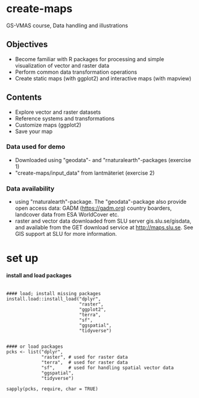 # create-maps
GS-VMAS course, Data handling and illustrations

## Objectives
* Become familiar with R packages for processing and simple visualization of vector and raster data 
* Perform common data transformation operations
* Create static maps (with ggplot2) and interactive maps (with mapview)

## Contents
* Explore vector and raster datasets
* Reference systems and transformations
* Customize maps (ggplot2)
* Save your map 

### Data used for demo
* Downloaded using "geodata"- and "rnaturalearth"-packages (exercise 1)
* "create-maps/input_data" from lantmäteriet (exercise 2)

### Data availability
* using "rnaturalearth"-package. The "geodata"-package also provide open access data: GADM (https://gadm.org) country boarders, landcover data from  ESA WorldCover etc. 
* raster and vector data downloaded from SLU server gis.slu.se/gisdata, and available from the GET download service at http://maps.slu.se. See GIS support at SLU for more information. 

# set up

#### install and load packages
```{r packages, echo=T, include=FALSE}

#### load; install missing packages
install.load::install_load("dplyr",
                           "raster",
                           "ggplot2",
                           "terra",
                           "sf",
                           "ggspatial",
                           "tidyverse")


#### or load packages
pcks <- list("dplyr",         
             "raster", # used for raster data        
             "terra",  # used for raster data         
             "sf",     # used for handling spatial vector data         
             "ggspatial",        
             "tidyverse")

sapply(pcks, require, char = TRUE) 

```



